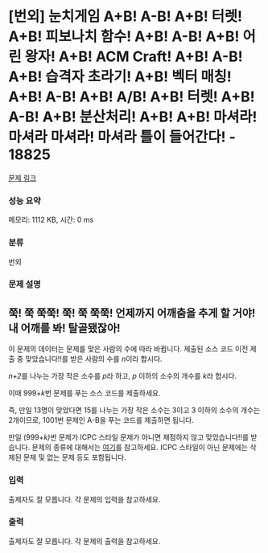 # [번외] 눈치게임 A+B! A-B! A+B! 터렛! A+B! 피보나치 함수! A+B! A-B! A+B! 어린 왕자! A+B! ACM Craft! A+B! A-B! A+B! 습격자 초라기! A+B! 벡터 매칭! A+B! A-B! A+B! A/B! A+B! 터렛! A+B! A-B! A+B! 분산처리! A+B! A+B! 마셔라! 마셔라 마셔라! 마셔라 틀이 들어간다! - 18825

[문제 링크](https://www.acmicpc.net/problem/18825) 

### 성능 요약

메모리: 1112 KB, 시간: 0 ms

### 분류

번외

### 문제 설명

<h2>쭉! 쭉 쭉쭉! 쭉! 쭉 쭉쭉! 언제까지 어깨춤을 추게 할 거야! 내 어깨를 봐! 탈골됐잖아!</h2>
  
<p>이 문제의 데이터는 문제를 맞은 사람의 수에 따라 바뀝니다. 제출된 소스 코드 이전 제출 중 맞았습니다!!를 받은 사람의 수를 <i>n</i>이라 합시다.

<i>n+2</i>를 나누는 가장 작은 소수를 <i>p</i>라 하고, <i>p</i> 이하의 소수의 개수를 <i>k</i>라 합시다.

이때 999+<i>k</i>번 문제를 푸는 소스 코드를 제출하세요.

즉, 만일 13명이 맞았다면 15를 나누는 가장 작은 소수는 3이고 3 이하의 소수의 개수는 2개이므로, 1001번 문제인 A-B을 푸는 코드를 제출하면 됩니다.

만일 (999+<i>k)</i>번 문제가 ICPC 스타일 문제가 아니면 채점하지 않고 맞았습니다!!를 받습니다. 문제의 종류에 대해서는 <a href="https://www.acmicpc.net/help/problem" target="_blank">여기</a>를 참고하세요. ICPC 스타일이 아닌 문제에는 삭제된 문제 및 없는 문제 등도 포함됩니다.</p>

### 입력 

<p>출제자도 잘 모릅니다. 각 문제의 입력을 참고하세요.</p>

### 출력 

<p>출제자도 잘 모릅니다. 각 문제의 출력을 참고하세요.</p>
